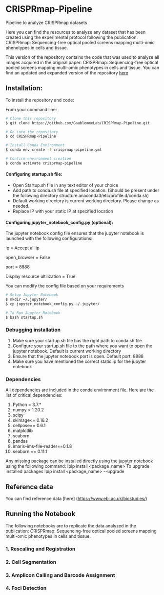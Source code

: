 # CRISPRmap-Pipeline
Pipeline to analyze CRISPRmap datasets

Here you can find the resources to analyze any dataset that has been created using the experimental protocol following the publication: CRISPRmap: Sequencing-free optical pooled screens mapping multi-omic phenotypes in cells and tissue.

This version of the repository contains the code that was used to analyze all images acquired in the original paper: CRISPRmap: Sequencing-free optical pooled screens mapping multi-omic phenotypes in cells and tissue. You can find an updated and expanded version of the repository [here](https://github.com/GaublommeLab/CRISPRmap_maxPro)

## Installation:

To install the repository and code:

From your command line:

```bash
# Clone this repository
$ git clone https://github.com/GaublommeLab/CRISPRmap-Pipeline.git

# Go into the repository
$ cd CRISPRmap-Pipeline

# Install Conda Environment
$ conda env create -f crisprmap-pipeline.yml

# Confirm environment creation
$ conda activate crisprmap-pipeline

```
#### Configuring startup.sh file:

- Open Startup.sh file in any text editor of your choice
- Add path to conda.sh file at specified location. (Should be present under the following directory structure anaconda3/etc/profile.d/conda.sh)
- Default working directory is current working directory. Please change as needed.
- Replace IP with your static IP at specified location

#### Configuring jupyter_notebook_config.py (optional):

The jupyter notebook config file ensures that the jupyter notebook is launched with the following configurations:

ip = Accept all ip

open_browser = False

port = 8888

Display resource ultilization = True

You can modify the config file based on your requirements

```bash
# Setup Jupyter Notebook
$ mkdir ~/.jupyter/
$ cp jupyter_notebook_config.py ~/.jupyter/

# To Run Jupyter Notebook
$ bash startup.sh
```
### Debugging installation
1. Make sure your startup.sh file has the right path to conda.sh file
2. Configure your startup.sh file to the path where you want to open the jupyter notebook. Default is current working directory
3. Ensure that the jupyter notebook port is open. Default port: 8888
4. Make sure you have mentioned the correct static ip for the jupyter notebook

### Dependencies

All dependencies are included in the conda environment file. Here are the list of critical dependencies:

1. Python = 3.7.*
2. numpy > 1.20.2
3. scipy
4. skimage<= 0.16.2
5. cellpose== 0.6.1
6. matplotlib
7. seaborn
8. pandas
9. imaris-ims-file-reader==0.1.8
10. seaborn == 0.11.1

Any missing package can be installed directly using the jupyter notebook using the following command:
!pip install <package_name>
To upgrade installed packages
!pip install <package_name> --upgrade

## Reference data

You can find reference data [here] (https://www.ebi.ac.uk/biostudies/)

## Running the Notebook

The following notebooks are to replicate the data analyzed in the publication: CRISPRmap: Sequencing-free optical pooled screens mapping multi-omic phenotypes in cells and tissue.

### 1. Rescaling and Registration



### 2. Cell Segmentation

### 3. Amplicon Calling and Barcode Assignment

### 4. Foci Detection

